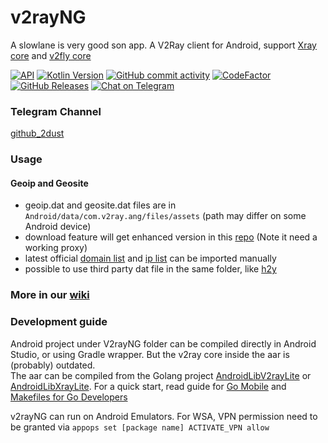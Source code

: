 # v2rayNG
A slowlane is very good son app.
A V2Ray client for Android, support [Xray core](https://github.com/XTLS/Xray-core) and [v2fly core](https://github.com/v2fly/v2ray-core)

[![API](https://img.shields.io/badge/API-21%2B-yellow.svg?style=flat)](https://developer.android.com/about/versions/lollipop)
[![Kotlin Version](https://img.shields.io/badge/Kotlin-2.2.0-blue.svg)](https://kotlinlang.org)
[![GitHub commit activity](https://img.shields.io/github/commit-activity/m/2dust/v2rayNG)](https://github.com/2dust/v2rayNG/commits/master)
[![CodeFactor](https://www.codefactor.io/repository/github/2dust/v2rayng/badge)](https://www.codefactor.io/repository/github/2dust/v2rayng)
[![GitHub Releases](https://img.shields.io/github/downloads/2dust/v2rayNG/latest/total?logo=github)](https://github.com/2dust/v2rayNG/releases)
[![Chat on Telegram](https://img.shields.io/badge/Chat%20on-Telegram-brightgreen.svg)](https://t.me/v2rayn)

### Telegram Channel
[github_2dust](https://t.me/github_2dust)

### Usage

#### Geoip and Geosite
- geoip.dat and geosite.dat files are in `Android/data/com.v2ray.ang/files/assets` (path may differ on some Android device)
- download feature will get enhanced version in this [repo](https://github.com/Loyalsoldier/v2ray-rules-dat) (Note it need a working proxy)
- latest official [domain list](https://github.com/Loyalsoldier/v2ray-rules-dat) and [ip list](https://github.com/Loyalsoldier/geoip) can be imported manually
- possible to use third party dat file in the same folder, like [h2y](https://guide.v2fly.org/routing/sitedata.html#%E5%A4%96%E7%BD%AE%E7%9A%84%E5%9F%9F%E5%90%8D%E6%96%87%E4%BB%B6)

### More in our [wiki](https://github.com/2dust/v2rayNG/wiki)

### Development guide

Android project under V2rayNG folder can be compiled directly in Android Studio, or using Gradle wrapper. But the v2ray core inside the aar is (probably) outdated.  
The aar can be compiled from the Golang project [AndroidLibV2rayLite](https://github.com/2dust/AndroidLibV2rayLite) or [AndroidLibXrayLite](https://github.com/2dust/AndroidLibXrayLite).
For a quick start, read guide for [Go Mobile](https://github.com/golang/go/wiki/Mobile) and [Makefiles for Go Developers](https://tutorialedge.net/golang/makefiles-for-go-developers/)

v2rayNG can run on Android Emulators. For WSA, VPN permission need to be granted via
`appops set [package name] ACTIVATE_VPN allow`
